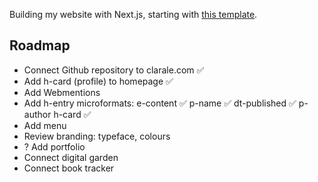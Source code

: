 Building my website with Next.js, starting with [this template](https://github.com/vercel/next.js/tree/canary/examples/blog-starter).

## Roadmap
- Connect Github repository to clarale.com ✅
- Add h-card (profile) to homepage ✅
- Add Webmentions
- Add h-entry microformats: e-content ✅ p-name ✅ dt-published ✅ p-author h-card ✅
- Add menu
- Review branding: typeface, colours 
- ? Add portfolio
- Connect digital garden
- Connect book tracker